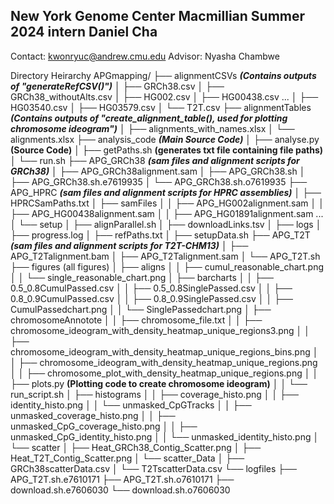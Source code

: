 ## **New York Genome Center Macmillian Summer 2024 intern Daniel Cha**

Contact: kwonryuc@andrew.cmu.edu
Advisor: Nyasha Chambwe

Directory Heirarchy
APGmapping/
├── alignmentCSVs ***(Contains outputs of "generateRefCSV()")***
│   ├── GRCh38.csv
│   ├── GRCh38_withoutAlts.csv
│   ├── HG002.csv
│   ├── HG00438.csv
...
│   ├── HG03540.csv
│   ├── HG03579.csv
│   └── T2T.csv
├── alignmentTables ***(Contains outputs of "create_alignment_table(), used for plotting chromosome ideogram")***
│   ├── alignments_with_names.xlsx
│   └── alignments.xlsx
├── analysis_code ***(Main Source Code)***
│   ├── analyse.py **(Source Code)**
│   ├── getPaths.sh **(generates txt file containing file paths)**
│   └── run.sh 
├── APG_GRCh38 ***(sam files and alignment scripts for GRCh38)***
│   ├── APG_GRCh38alignment.sam
│   ├── APG_GRCh38.sh
│   ├── APG_GRCh38.sh.e7619935
│   └── APG_GRCh38.sh.o7619935
├── APG_HPRC ***(sam files and alignment scripts for HPRC assemblies)***
│   ├── HPRCSamPaths.txt
│   ├── samFiles
│   │   ├── APG_HG002alignment.sam
│   │   ├── APG_HG00438alignment.sam
│   │   ├── APG_HG01891alignment.sam
...
│   └── setup
│       ├── alignParallel.sh
│       ├── downloadLinks.tsv
│       ├── logs
│       ├── progress.log
│       ├── refPaths.txt
│       ├── setupData.sh
├── APG_T2T ***(sam files and alignment scripts for T2T-CHM13)***
│   ├── APG_T2Talignment.bam
│   ├── APG_T2Talignment.sam
│   └── APG_T2T.sh
├── figures (all figures)
│   ├── aligns
│   │   ├── cumul_reasonable_chart.png
│   │   └── single_reasonable_chart.png
│   ├── barcharts
│   │   ├── 0.5_0.8CumulPassed.csv
│   │   ├── 0.5_0.8SinglePassed.csv
│   │   ├── 0.8_0.9CumulPassed.csv
│   │   ├── 0.8_0.9SinglePassed.csv
│   │   ├── CumulPassedchart.png
│   │   └── SinglePassedchart.png
│   ├── chromosomeAnnotote
│   │   ├── chromosome_file.txt
│   │   ├── chromosome_ideogram_with_density_heatmap_unique_regions3.png
│   │   ├── chromosome_ideogram_with_density_heatmap_unique_regions_bins.png
│   │   ├── chromosome_ideogram_with_density_heatmap_unique_regions.png
│   │   ├── chromosome_plot_with_density_heatmap_unique_regions.png
│   │   ├── plots.py **(Plotting code to create chromosome ideogram)**
│   │   └── run_script.sh
│   ├── histograms
│   │   ├── coverage_histo.png
│   │   ├── identity_histo.png
│   │   └── unmasked_CpGTracks
│   │       ├── unmasked_coverage_histo.png
│   │       ├── unmasked_CpG_coverage_histo.png
│   │       ├── unmasked_CpG_identity_histo.png
│   │       └── unmasked_identity_histo.png
│   └── scatter
│       ├── Heat_GRCh38_Contig_Scatter.png
│       ├── Heat_T2T_Contig_Scatter.png
│       └── scatter_Data
│           ├── GRCh38scatterData.csv
│           └── T2TscatterData.csv
└── logfiles
    ├── APG_T2T.sh.e7610171
    ├── APG_T2T.sh.o7610171
    ├── download.sh.e7606030
    └── download.sh.o7606030

